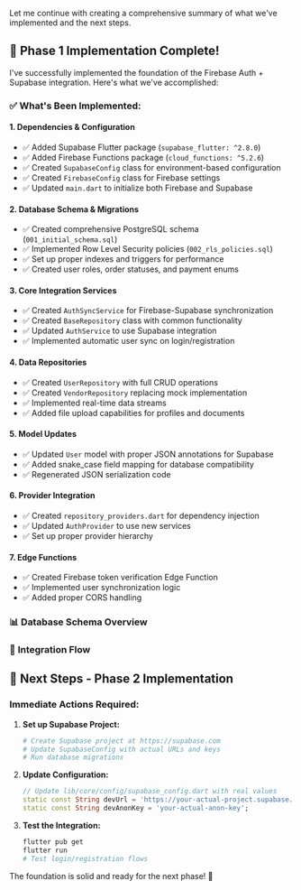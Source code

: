Let me continue with creating a comprehensive summary of what we've implemented and the next steps.

## 🎉 **Phase 1 Implementation Complete!**

I've successfully implemented the foundation of the Firebase Auth + Supabase integration. Here's what we've accomplished:

### ✅ **What's Been Implemented:**

#### **1. Dependencies & Configuration**
- ✅ Added Supabase Flutter package (`supabase_flutter: ^2.8.0`)
- ✅ Added Firebase Functions package (`cloud_functions: ^5.2.6`)
- ✅ Created `SupabaseConfig` class for environment-based configuration
- ✅ Created `FirebaseConfig` class for Firebase settings
- ✅ Updated `main.dart` to initialize both Firebase and Supabase

#### **2. Database Schema & Migrations**
- ✅ Created comprehensive PostgreSQL schema (`001_initial_schema.sql`)
- ✅ Implemented Row Level Security policies (`002_rls_policies.sql`)
- ✅ Set up proper indexes and triggers for performance
- ✅ Created user roles, order statuses, and payment enums

#### **3. Core Integration Services**
- ✅ Created `AuthSyncService` for Firebase-Supabase synchronization
- ✅ Created `BaseRepository` class with common functionality
- ✅ Updated `AuthService` to use Supabase integration
- ✅ Implemented automatic user sync on login/registration

#### **4. Data Repositories**
- ✅ Created `UserRepository` with full CRUD operations
- ✅ Created `VendorRepository` replacing mock implementation
- ✅ Implemented real-time data streams
- ✅ Added file upload capabilities for profiles and documents

#### **5. Model Updates**
- ✅ Updated `User` model with proper JSON annotations for Supabase
- ✅ Added snake_case field mapping for database compatibility
- ✅ Regenerated JSON serialization code

#### **6. Provider Integration**
- ✅ Created `repository_providers.dart` for dependency injection
- ✅ Updated `AuthProvider` to use new services
- ✅ Set up proper provider hierarchy

#### **7. Edge Functions**
- ✅ Created Firebase token verification Edge Function
- ✅ Implemented user synchronization logic
- ✅ Added proper CORS handling

### 📊 **Database Schema Overview**

### 🔄 **Integration Flow**

## 🚀 **Next Steps - Phase 2 Implementation**

### **Immediate Actions Required:**

1. **Set up Supabase Project:**
   ```bash
   # Create Supabase project at https://supabase.com
   # Update SupabaseConfig with actual URLs and keys
   # Run database migrations
   ```

2. **Update Configuration:**
   ```dart
   // Update lib/core/config/supabase_config.dart with real values
   static const String devUrl = 'https://your-actual-project.supabase.co';
   static const String devAnonKey = 'your-actual-anon-key';
   ```

3. **Test the Integration:**
   ```bash
   flutter pub get
   flutter run
   # Test login/registration flows
   ```
The foundation is solid and ready for the next phase! 🎯
